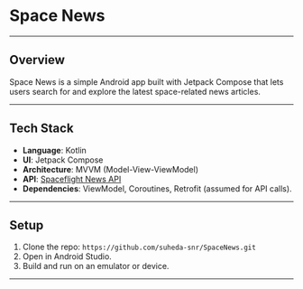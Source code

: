 # Space News

---

## Overview
Space News is a simple Android app built with Jetpack Compose that lets users search for and explore the latest space-related news articles.

---

## Tech Stack
- **Language**: Kotlin
- **UI**: Jetpack Compose
- **Architecture**: MVVM (Model-View-ViewModel)
- **API**: [Spaceflight News API](https://spaceflightnewsapi.net/)
- **Dependencies**: ViewModel, Coroutines, Retrofit (assumed for API calls).

---

## Setup
1. Clone the repo: `https://github.com/suheda-snr/SpaceNews.git`
2. Open in Android Studio.
3. Build and run on an emulator or device.

---
